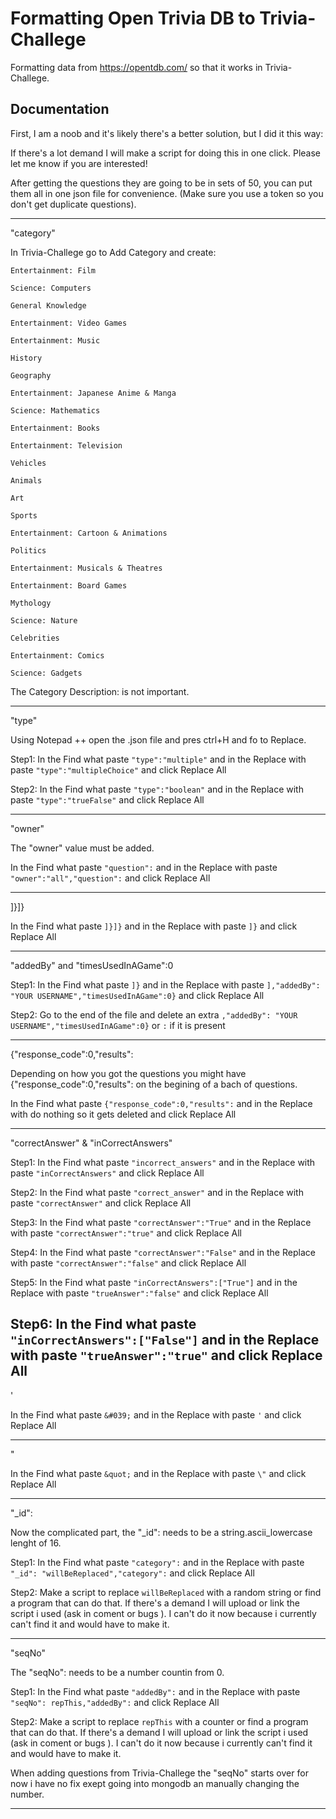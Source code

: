 # Formatting Open Trivia DB to Trivia-Challege

Formatting data from https://opentdb.com/ so that it works in Trivia-Challege.

## Documentation

First, I am a noob and it's likely there's a better solution, but I did it this way:

If there's a lot demand I will make a script for doing this in one click. Please let me know if you are interested!

After getting the questions they are going to be in sets of 50, you can put them all in one json file for convenience. (Make sure you use a token so you don't get duplicate questions).

--------------------------------------------------

"category"

In Trivia-Challege go to Add Category and create:

```Entertainment: Film```

```Science: Computers```

```General Knowledge```

```Entertainment: Video Games```

```Entertainment: Music```

```History```

```Geography```

```Entertainment: Japanese Anime & Manga```

```Science: Mathematics```

```Entertainment: Books```

```Entertainment: Television```

```Vehicles```

```Animals```

```Art```

```Sports```

```Entertainment: Cartoon & Animations```

```Politics```

```Entertainment: Musicals & Theatres```

```Entertainment: Board Games```

```Mythology```

```Science: Nature```

```Celebrities```

```Entertainment: Comics```

```Science: Gadgets```

The Category Description: is not important.

--------------------------------------------------

"type"

Using Notepad ++ open the .json file and pres ctrl+H and fo to Replace.

Step1: In the Find what paste ```"type":"multiple"``` and in the Replace with paste ```"type":"multipleChoice"``` and click Replace All

Step2: In the Find what paste ```"type":"boolean"``` and in the Replace with paste ```"type":"trueFalse"``` and click Replace All

--------------------------------------------------

"owner"

The "owner" value must be added.

In the Find what paste ```"question":``` and in the Replace with paste ```"owner":"all","question":``` and click Replace All

--------------------------------------------------

]}]}

In the Find what paste ```]}]}``` and in the Replace with paste ```]}``` and click Replace All

--------------------------------------------------
 
"addedBy" and "timesUsedInAGame":0

Step1: In the Find what paste ```]}``` and in the Replace with paste ```],"addedBy": "YOUR USERNAME","timesUsedInAGame":0}``` and click Replace All

Step2: Go to the end of the file and delete an extra ```,"addedBy": "YOUR USERNAME","timesUsedInAGame":0}``` or ```:``` if it is present

--------------------------------------------------

{"response_code":0,"results":

Depending on how you got the questions you might have {"response_code":0,"results": on the begining of a bach of questions.

In the Find what paste ```{"response_code":0,"results":``` and in the Replace with do nothing so it gets deleted and click Replace All

--------------------------------------------------

"correctAnswer" & "inCorrectAnswers"

Step1: In the Find what paste ```"incorrect_answers"``` and in the Replace with paste ```"inCorrectAnswers"``` and click Replace All

Step2: In the Find what paste ```"correct_answer"``` and in the Replace with paste ```"correctAnswer"``` and click Replace All

Step3: In the Find what paste ```"correctAnswer":"True"``` and in the Replace with paste ```"correctAnswer":"true"``` and click Replace All

Step4: In the Find what paste ```"correctAnswer":"False"``` and in the Replace with paste ```"correctAnswer":"false"``` and click Replace All

Step5: In the Find what paste ```"inCorrectAnswers":["True"]``` and in the Replace with paste ```"trueAnswer":"false"``` and click Replace All

Step6: In the Find what paste ```"inCorrectAnswers":["False"]``` and in the Replace with paste ```"trueAnswer":"true"``` and click Replace All
--------------------------------------------------

&#039;

In the Find what paste ```&#039;``` and in the Replace with paste ```'``` and click Replace All

--------------------------------------------------

&quot;

In the Find what paste ```&quot;``` and in the Replace with paste ```\"``` and click Replace All

--------------------------------------------------

"_id":

Now the complicated part, the "_id": needs to be a string.ascii_lowercase lenght of 16.

Step1: In the Find what paste ```"category":``` and in the Replace with paste ```"_id": "willBeReplaced","category":``` and click Replace All

Step2: Make a script to replace ```willBeReplaced``` with a random string or find a program that can do that. If there's a demand I will upload or link the script i used (ask in coment or bugs ). I can't do it now because i currently can't find it and would have to make it.

--------------------------------------------------

"seqNo"

The "seqNo": needs to be a number countin from 0.

Step1: In the Find what paste ```"addedBy":``` and in the Replace with paste ```"seqNo": repThis,"addedBy":``` and click Replace All

Step2: Make a script to replace ```repThis``` with a counter or find a program that can do that. If there's a demand I will upload or link the script i used (ask in coment or bugs ). I can't do it now because i currently can't find it and would have to make it.

When adding questions from Trivia-Challege the "seqNo" starts over for now i have no fix exept going into mongodb an manually changing the number.

--------------------------------------------------

